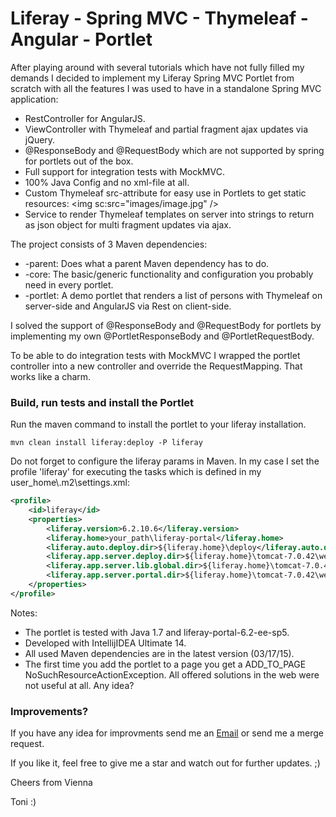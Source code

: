 # Liferay - Spring MVC - Thymeleaf - Angular - Portlet

After playing around with several tutorials which have not fully filled my demands I decided to implement my Liferay Spring MVC Portlet from scratch with all the features I was used to have in a standalone Spring MVC application:

 * RestController for AngularJS.
 * ViewController with Thymeleaf and partial fragment ajax updates via jQuery.
 * @ResponseBody and @RequestBody which are not supported by spring for portlets out of the box.
 * Full support for integration tests with MockMVC.
 * 100% Java Config and no xml-file at all.
 * Custom Thymeleaf src-attribute for easy use in Portlets to get static resources: &lt;img sc:src="images/image.jpg" /&gt;
 * Service to render Thymeleaf templates on server into strings to return as json object for multi fragment updates via ajax.

The project consists of 3 Maven dependencies:

 * -parent: Does what a parent Maven dependency has to do.
 * -core: The basic/generic functionality and configuration you probably need in every portlet.
 * -portlet: A demo portlet that renders a list of persons with Thymeleaf on server-side and AngularJS via Rest on client-side.
 
I solved the support of @ResponseBody and @RequestBody for portlets by implementing my own @PortletResponseBody and @PortletRequestBody.

To be able to do integration tests with MockMVC I wrapped the portlet controller into a new controller and override the RequestMapping. That works like a charm.

### Build, run tests and install the Portlet

Run the maven command to install the portlet to your liferay installation.

```
mvn clean install liferay:deploy -P liferay
```

Do not forget to configure the liferay params in Maven. In my case I set the profile 'liferay' for executing the tasks which is defined in my user_home\\.m2\settings.xml:

```xml
<profile>
	<id>liferay</id>
	<properties>
		<liferay.version>6.2.10.6</liferay.version>
		<liferay.home>your_path\liferay-portal</liferay.home>
		<liferay.auto.deploy.dir>${liferay.home}\deploy</liferay.auto.deploy.dir>
		<liferay.app.server.deploy.dir>${liferay.home}\tomcat-7.0.42\webapps</liferay.app.server.deploy.dir>
		<liferay.app.server.lib.global.dir>${liferay.home}\tomcat-7.0.42\lib\ext</liferay.app.server.lib.global.dir>
		<liferay.app.server.portal.dir>${liferay.home}\tomcat-7.0.42\webapps\ROOT</liferay.app.server.portal.dir>
	</properties>
</profile>
```

Notes:

 * The portlet is tested with Java 1.7 and liferay-portal-6.2-ee-sp5.
 * Developed with IntellijIDEA Ultimate 14.
 * All used Maven dependencies are in the latest version (03/17/15).
 * The first time you add the portlet to a page you get a ADD_TO_PAGE NoSuchResourceActionException. All offered solutions in the web were not useful at all. Any idea?
 
### Improvements?

If you have any idea for improvments send me an [Email](mailto:wwa2007@nurfuerspam.de) or send me a merge request.

If you like it, feel free to give me a star and watch out for further updates. ;)

Cheers from Vienna

Toni :)

